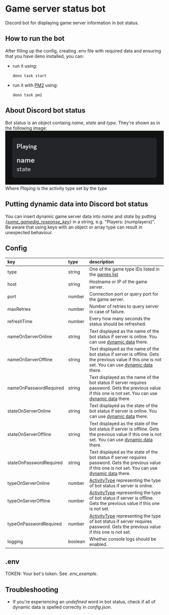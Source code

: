 # Game server status bot
Discord bot for displaying game server information in bot status.

## How to run the bot
After filling up the config, creating .env file with required data and ensuring that you have deno installed, you can:
- run it using:
    ```shell
    deno task start
    ```
- run it with [PM2](https://pm2.keymetrics.io/) using:
    ```shell
    deno task pm2
    ```

## About Discord bot status
Bot status is an object containg *name*, *state* and *type*. They're shown as in the following image:  
![alt text](image.png)  
Where *Playing* is the activity type set by the *type*

## Putting dynamic data into Discord bot status
You can insert dynamic game server data into *name* and *state* by putting *{[some_gamedig_response_key](https://github.com/gamedig/node-gamedig?tab=readme-ov-file#query-response)}* in a string, e.g. "Players: {numplayers}".  
Be aware that using keys with an object or array type can result in unexpected behaviour.

## Config
| **key** | **type** | **description** |
|:---|:---|:---|
| type | string | One of the game type IDs listed in the [games list](https://github.com/gamedig/node-gamedig/blob/HEAD/GAMES_LIST.md) |
| host | string | Hostname or IP of the game server. |
| port | number | Connection port or query port for the game server. |
| maxRetries | number | Number of retries to query server in case of failure. |
| refreshTime | number | Every how many seconds the status should be refreshed. |
| nameOnServerOnline | string | Text displayed as the name of the bot status if server is online. You can use [dynamic data](https://github.com/kameqdev/game-server-status-bot?tab=readme-ov-file#putting-dynamic-data-into-discord-bot-status) there. |
| nameOnServerOffline | string | Text displayed as the name of the bot status if server is offline. Gets the previous value if this one is not set. You can use [dynamic data](https://github.com/kameqdev/game-server-status-bot?tab=readme-ov-file#putting-dynamic-data-into-discord-bot-status) there. |
| nameOnPasswordRequired | string | Text displayed as the name of the bot status if server requires password. Gets the previous value if this one is not set. You can use [dynamic data](https://github.com/kameqdev/game-server-status-bot?tab=readme-ov-file#putting-dynamic-data-into-discord-bot-status) there. |
| stateOnServerOnline | string | Text displayed as the state of the bot status if server is online. You can use [dynamic data](https://github.com/kameqdev/game-server-status-bot?tab=readme-ov-file#putting-dynamic-data-into-discord-bot-status) there. |
| stateOnServerOffline | string | Text displayed as the state of the bot status if server is offline. Gets the previous value if this one is not set. You can use [dynamic data](https://github.com/kameqdev/game-server-status-bot?tab=readme-ov-file#putting-dynamic-data-into-discord-bot-status) there. |
| stateOnPasswordRequired | string | Text displayed as the state of the bot status if server requires password. Gets the previous value if this one is not set. You can use [dynamic data](https://github.com/kameqdev/game-server-status-bot?tab=readme-ov-file#putting-dynamic-data-into-discord-bot-status) there. |
| typeOnServerOnline | number | [ActivityType](https://discord-api-types.dev/api/discord-api-types-v10/enum/ActivityType) representing the type of bot status if server is online. |
| typeOnServerOffline | number | [ActivityType](https://discord-api-types.dev/api/discord-api-types-v10/enum/ActivityType) representing the type of bot status if server is offline. Gets the previous value if this one is not set. |
| typeOnPasswordRequired | number | [ActivityType](https://discord-api-types.dev/api/discord-api-types-v10/enum/ActivityType) representing the type of bot status if server requires password. Gets the previous value if this one is not set. |
| logging | boolean | Whether console logs should be enabled. |

## .env
TOKEN: Your bot's token. See *.env_example*.

## Troubleshooting
- If you're experiencing an *undefined* word in bot status, check if all of dynamic data is spelled correctly in *config.json*.
